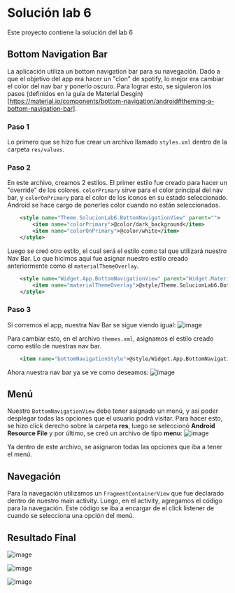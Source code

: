 # Solución lab 6

Este proyecto contiene la solución del lab 6

## Bottom Navigation Bar

La aplicación utiliza un bottom navigation bar para su navegación. Dado a que el objetivo del app era hacer un "clon" de spotify, lo mejor era cambiar el color del nav bar y ponerlo oscuro. Para lograr esto, se siguieron los pasos (definidos en la guía de Material Desgin)[https://material.io/components/bottom-navigation/android#theming-a-bottom-navigation-bar].

### Paso 1

Lo primero que se hizo fue crear un archivo llamado `styles.xml` dentro de la carpeta `res/values`.

### Paso 2

En este archivo, creamos 2 estilos. El primer estilo fue creado para hacer un "override" de los colores. `colorPrimary` sirve para el color principal del nav bar, y `colorOnPrimary` para el color de los íconos en su estado seleccionado. Android se hace cargo de ponerles color cuando no están seleccionados.
```xml
    <style name="Theme.SolucionLab6.BottomNavigationView" parent="">
        <item name="colorPrimary">@color/dark_background</item>
        <item name="colorOnPrimary">@color/white</item>
    </style>
```

Luego se creó otro estilo, el cual será el estilo como tal que utilizará nuestro Nav Bar. Lo que hicimos aquí fue asignar nuestro estilo creado anteriormente como el `materialThemeOverlay`.
```xml
    <style name="Widget.App.BottomNavigationView" parent="Widget.MaterialComponents.BottomNavigationView.Colored">
        <item name="materialThemeOverlay">@style/Theme.SolucionLab6.BottomNavigationView</item>
    </style>
```

### Paso 3

Si corremos el app, nuestra Nav Bar se sigue viendo igual:
![image](https://user-images.githubusercontent.com/13813905/186285896-b13b74a7-7c34-4437-8719-f0bdf3376d31.png)

Para cambiar esto, en el archivo `themes.xml`, asignamos el estilo creado como estilo de nuestras nav bar.
```xml
    <item name="bottomNavigationStyle">@style/Widget.App.BottomNavigationView</item>
```

Ahora nuestra nav bar ya se ve como deseamos:
![image](https://user-images.githubusercontent.com/13813905/186285995-1afb4941-e695-41d5-931b-66b93d543bea.png)

## Menú

Nuestro `BottomNavigationView` debe tener asignado un menú, y así poder desplegar todas las opciones que el usuario podrá visitar. Para hacer esto, se hizo click derecho sobre la carpeta **res**, luego se seleccionó **Android Resource File** y por último, se creó un archivo de tipo **menu**:
![image](https://user-images.githubusercontent.com/13813905/186285651-fe635c7e-23ee-4490-8858-47342f6671c4.png)

Ya dentro de este archivo, se asignaron todas las opciones que iba a tener el menú.

## Navegación

Para la navegación utilizamos un `FragmentContainerView` que fue declarado dentro de nuestro main activity. Luego, en el activity, agregamos el código para la navegación. Este código se iba a encargar de el click listener de cuando se selecciona una opción del menú.

## Resultado Final

![image](https://user-images.githubusercontent.com/13813905/186286062-49e117c2-c467-40aa-8329-f8c1b0e5d37c.png)

![image](https://user-images.githubusercontent.com/13813905/186286079-5c1350f8-410e-46da-8df9-6d3320985341.png)

![image](https://user-images.githubusercontent.com/13813905/186286097-6274aa5f-2e8f-4271-a1d9-adf9e14dc970.png)